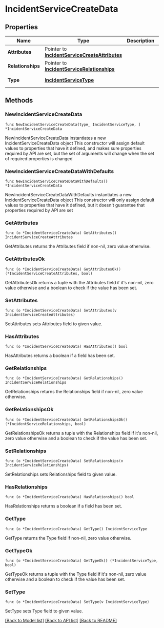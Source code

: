 # IncidentServiceCreateData

## Properties

Name | Type | Description | Notes
---- | ---- | ----------- | ------
**Attributes** | Pointer to [**IncidentServiceCreateAttributes**](IncidentServiceCreateAttributes.md) |  | [optional] 
**Relationships** | Pointer to [**IncidentServiceRelationships**](IncidentServiceRelationships.md) |  | [optional] 
**Type** | [**IncidentServiceType**](IncidentServiceType.md) |  | [default to INCIDENTSERVICETYPE_SERVICES]

## Methods

### NewIncidentServiceCreateData

`func NewIncidentServiceCreateData(type_ IncidentServiceType, ) *IncidentServiceCreateData`

NewIncidentServiceCreateData instantiates a new IncidentServiceCreateData object
This constructor will assign default values to properties that have it defined,
and makes sure properties required by API are set, but the set of arguments
will change when the set of required properties is changed

### NewIncidentServiceCreateDataWithDefaults

`func NewIncidentServiceCreateDataWithDefaults() *IncidentServiceCreateData`

NewIncidentServiceCreateDataWithDefaults instantiates a new IncidentServiceCreateData object
This constructor will only assign default values to properties that have it defined,
but it doesn't guarantee that properties required by API are set

### GetAttributes

`func (o *IncidentServiceCreateData) GetAttributes() IncidentServiceCreateAttributes`

GetAttributes returns the Attributes field if non-nil, zero value otherwise.

### GetAttributesOk

`func (o *IncidentServiceCreateData) GetAttributesOk() (*IncidentServiceCreateAttributes, bool)`

GetAttributesOk returns a tuple with the Attributes field if it's non-nil, zero value otherwise
and a boolean to check if the value has been set.

### SetAttributes

`func (o *IncidentServiceCreateData) SetAttributes(v IncidentServiceCreateAttributes)`

SetAttributes sets Attributes field to given value.

### HasAttributes

`func (o *IncidentServiceCreateData) HasAttributes() bool`

HasAttributes returns a boolean if a field has been set.

### GetRelationships

`func (o *IncidentServiceCreateData) GetRelationships() IncidentServiceRelationships`

GetRelationships returns the Relationships field if non-nil, zero value otherwise.

### GetRelationshipsOk

`func (o *IncidentServiceCreateData) GetRelationshipsOk() (*IncidentServiceRelationships, bool)`

GetRelationshipsOk returns a tuple with the Relationships field if it's non-nil, zero value otherwise
and a boolean to check if the value has been set.

### SetRelationships

`func (o *IncidentServiceCreateData) SetRelationships(v IncidentServiceRelationships)`

SetRelationships sets Relationships field to given value.

### HasRelationships

`func (o *IncidentServiceCreateData) HasRelationships() bool`

HasRelationships returns a boolean if a field has been set.

### GetType

`func (o *IncidentServiceCreateData) GetType() IncidentServiceType`

GetType returns the Type field if non-nil, zero value otherwise.

### GetTypeOk

`func (o *IncidentServiceCreateData) GetTypeOk() (*IncidentServiceType, bool)`

GetTypeOk returns a tuple with the Type field if it's non-nil, zero value otherwise
and a boolean to check if the value has been set.

### SetType

`func (o *IncidentServiceCreateData) SetType(v IncidentServiceType)`

SetType sets Type field to given value.



[[Back to Model list]](../README.md#documentation-for-models) [[Back to API list]](../README.md#documentation-for-api-endpoints) [[Back to README]](../README.md)


